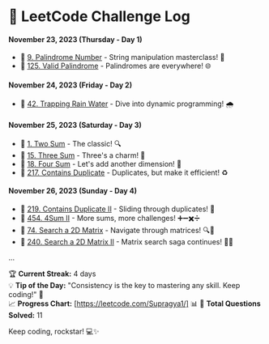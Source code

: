 # 🚀 LeetCode Challenge Log 

#### November 23, 2023 (Thursday - Day 1)
- 🎯 [9. Palindrome Number](https://leetcode.com/problems/palindrome-number/) - String manipulation masterclass! 🔄
- 🎯 [125. Valid Palindrome](https://leetcode.com/problems/valid-palindrome/) - Palindromes are everywhere! 🌐

#### November 24, 2023 (Friday - Day 2)
- 🎯 [42. Trapping Rain Water](https://leetcode.com/problems/trapping-rain-water) - Dive into dynamic programming! 🌧️

#### November 25, 2023 (Saturday - Day 3)
- 🎯 [1. Two Sum](https://leetcode.com/problems/two-sum/) - The classic! 🔍
- 🎯 [15. Three Sum](https://leetcode.com/problems/3sum/) - Three's a charm! 🎲
- 🎯 [18. Four Sum](https://leetcode.com/problems/4sum/) - Let's add another dimension! 🔢
- 🎯 [217. Contains Duplicate](https://leetcode.com/problems/contains-duplicate/) - Duplicates, but make it efficient! ♻️

#### November 26, 2023 (Sunday - Day 4)
- 🎯 [219. Contains Duplicate II](https://leetcode.com/problems/contains-duplicate-ii/) - Sliding through duplicates! 🎢
- 🎯 [454. 4Sum II](https://leetcode.com/problems/4sum-ii/) - More sums, more challenges! ➕➖✖️➗
- 🎯 [74. Search a 2D Matrix](https://leetcode.com/problems/search-a-2d-matrix/) - Navigate through matrices! 🔍📜
- 🎯 [240. Search a 2D Matrix II](https://leetcode.com/problems/search-a-2d-matrix-ii/) - Matrix search saga continues! 🔎🔄

...

🏆 **Current Streak:** 4 days  
💡 **Tip of the Day:** "Consistency is the key to mastering any skill. Keep coding!" 🚀  
📈 **Progress Chart:** [https://leetcode.com/Supragya1/] 📊
🏁 **Total Questions Solved:** 11

Keep coding, rockstar! 💻✨
